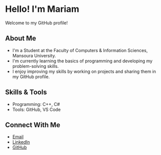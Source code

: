# Hello! I'm Mariam
Welcome to my GitHub profile!

## About Me
- I'm a Student at the Faculty of Computers & Information Sciences, Mansoura University.
- I'm currently learning the basics of programming and developing my problem-solving skills.
- I enjoy improving my skills by working on projects and sharing them in my GitHub profile.

## Skills & Tools
- Programming: C++, C#  
- Tools: GitHub, VS Code
  
## Connect With Me
- [Email](mailto:maryammanshawy@gmail.com)  
- [LinkedIn](https://www.linkedin.com/in/mariam-al-menshawy)
- [GitHub](https://github.com/MaryamAlMenshawy)


<!--
**MariamAlMenshawy/MariamAlMenshawy** is a ✨ _special_ ✨ repository because its `README.md` (this file) appears on your GitHub profile.

Here are some ideas to get you started:

- 🔭 I’m currently working on ...
- 🌱 I’m currently learning ...
- 👯 I’m looking to collaborate on ...
- 🤔 I’m looking for help with ...
- 💬 Ask me about ...
- 📫 How to reach me: ...
- 😄 Pronouns: ...
- ⚡ Fun fact: ...
-->
